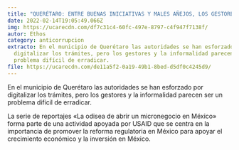 ```yaml
---
title: "QUERÉTARO: ENTRE BUENAS INICIATIVAS Y MALES AÑEJOS, LOS GESTORES PERSISTEN"
date: 2022-02-14T19:05:49.066Z
img: https://ucarecdn.com/df7c31c4-60fc-497e-8797-c4f947f7138f/
autor: Ethos
category: anticorrupcion
extracto: En el municipio de Querétaro las autoridades se han esforzado por
  digitalizar los trámites, pero los gestores y la informalidad parecen ser un
  problema difícil de erradicar.
file: https://ucarecdn.com/de11a5f2-0a19-49b1-8bed-d5df0c4245d9/
---
```

<!--StartFragment-->

En el municipio de Querétaro las autoridades se han esforzado por digitalizar los trámites, pero los gestores y la informalidad parecen ser un problema difícil de erradicar.

La serie de reportajes «La odisea de abrir un micronegocio en México» forma parte de una actividad apoyada por USAID que se centra en la importancia de promover la reforma regulatoria en México para apoyar el crecimiento económico y la inversión en México.

<!--EndFragment-->